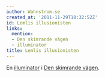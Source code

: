 ```yaml
---
author: Wahnstrom.se
created_at: '2011-11-29T18:32:52Z'
id: Lemlis illusionisten
links:
  mention:
  - Den skimrande vägen
  - illuminator
title: Lemlis illusionisten
---
```


En [illuminator] i [Den skimrande vägen].

  [illuminator]: illuminator
  [Den skimrande vägen]: Den_skimrande_vägen